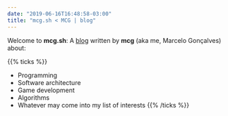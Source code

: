 ```yaml
---
date: "2019-06-16T16:48:58-03:00"
title: "mcg.sh < MCG | blog"
---
```


Welcome to **mcg.sh**: A [blog](/blog/) written by **mcg** (aka me, Marcelo Gonçalves) about:

{{% ticks %}}
* Programming
* Software architecture
* Game development
* Algorithms
* Whatever may come into my list of interests
{{% /ticks %}}
